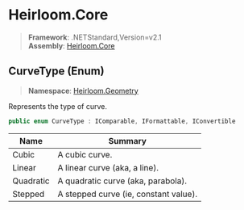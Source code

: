 # Heirloom.Core

> **Framework**: .NETStandard,Version=v2.1  
> **Assembly**: [Heirloom.Core][0]

## CurveType (Enum)

> **Namespace**: [Heirloom.Geometry][0]

Represents the type of curve.

```cs
public enum CurveType : IComparable, IFormattable, IConvertible
```

| Name      | Summary                               |
|-----------|---------------------------------------|
| Cubic     | A cubic curve.                        |
| Linear    | A linear curve (aka, a line).         |
| Quadratic | A quadratic curve (aka, parabola).    |
| Stepped   | A stepped curve (ie, constant value). |

[0]: ../../Heirloom.Core.md
